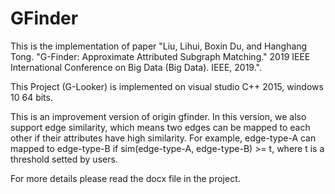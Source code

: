 # GFinder

This is the implementation of paper "Liu, Lihui, Boxin Du, and Hanghang Tong. "G-Finder: Approximate Attributed Subgraph Matching." 2019 IEEE International Conference on Big Data (Big Data). IEEE, 2019.".

This Project (G-Looker) is implemented on visual studio C++ 2015, windows 10 64 bits.


This is an improvement version of origin gfinder.
In this version, we also support edge similarity, which means two edges can be mapped to each other if their attributes have high similarity.
For example, edge-type-A can mapped to edge-type-B if sim(edge-type-A, edge-type-B) >= t, where t is a threshold setted by users.


For more details please read the docx file in the project.
